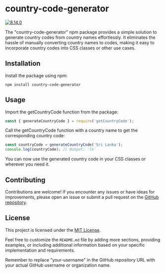 # country-code-generator

[![8.14.0](https://badge.fury.io/js/country-code-generator.svg)](https://badge.fury.io/js/country-code-generator)

The "country-code-generator" npm package provides a simple solution to generate country codes from country names effortlessly. It eliminates the hassle of manually converting country names to codes, making it easy to incorporate country codes into CSS classes or other use cases.

## Installation

Install the package using npm:

```shell
npm install country-code-generator
```
## Usage

Import the getCountryCode function from the package:

```js
const { generateCountryCode } = require('getCountryCode');
```

Call the getCountryCode function with a country name to get the corresponding country code:

```js
const countryCode = generateCountryCode('Sri Lanka');
console.log(countryCode); // Output: 'lk'
```
You can now use the generated country code in your CSS classes or wherever you need it.


## Contributing

Contributions are welcome! If you encounter any issues or have ideas for improvements, please open an issue or submit a pull request on the [GitHub repository](https://github.com/p4nduxcv/country-code-generator-npm).

## License

This project is licensed under the [MIT License](https://opensource.org/license/mit/).


Feel free to customize the `README.md` file by adding more sections, providing examples, or including additional information based on your specific implementation and requirements.

Remember to replace "your-username" in the GitHub repository URL with your actual GitHub username or organization name.


